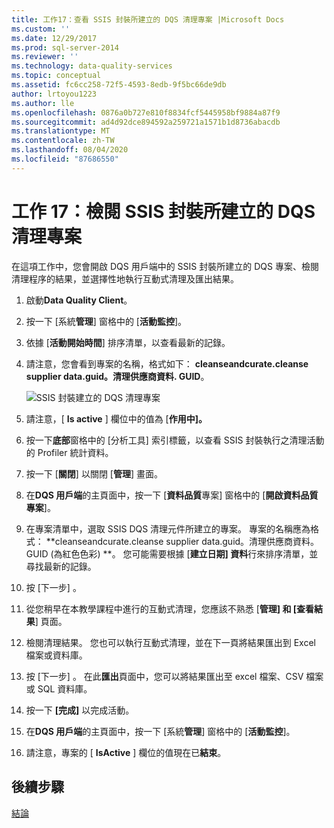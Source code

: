 ```yaml
---
title: 工作17：查看 SSIS 封裝所建立的 DQS 清理專案 |Microsoft Docs
ms.custom: ''
ms.date: 12/29/2017
ms.prod: sql-server-2014
ms.reviewer: ''
ms.technology: data-quality-services
ms.topic: conceptual
ms.assetid: fc6cc258-72f5-4593-8edb-9f5bc66de9db
author: lrtoyou1223
ms.author: lle
ms.openlocfilehash: 0876a0b727e810f8834fcf5445958bf9884a87f9
ms.sourcegitcommit: ad4d92dce894592a259721a1571b1d8736abacdb
ms.translationtype: MT
ms.contentlocale: zh-TW
ms.lasthandoff: 08/04/2020
ms.locfileid: "87686550"
---
```

# <a name="task-17-reviewing-dqs-cleansing-project-created-by-the-ssis-package"></a>工作 17：檢閱 SSIS 封裝所建立的 DQS 清理專案
  在這項工作中，您會開啟 DQS 用戶端中的 SSIS 封裝所建立的 DQS 專案、檢閱清理程序的結果，並選擇性地執行互動式清理及匯出結果。  
  
1.  啟動**Data Quality Client**。  
  
2.  按一下 [系統**管理**] 窗格中的 [**活動監控**]。  
  
3.  依據 [**活動開始時間**] 排序清單，以查看最新的記錄。  
  
4.  請注意，您會看到專案的名稱，格式如下： **cleanseandcurate.cleanse supplier data.guid。清理供應商資料. GUID**。  
  
     ![SSIS 封裝建立的 DQS 清理專案](../../2014/tutorials/media/et-reviewingdqscpcreatedbythessispackage.jpg "SSIS 封裝建立的 DQS 清理專案")  
  
5.  請注意，[ **Is active** ] 欄位中的值為 [**作用中]。**  
  
6.  按一下**底部**窗格中的 [分析工具] 索引標籤，以查看 SSIS 封裝執行之清理活動的 Profiler 統計資料。  
  
7.  按一下 [**關閉**] 以關閉 [**管理**] 畫面。  
  
8.  在**DQS 用戶端**的主頁面中，按一下 [**資料品質**專案] 窗格中的 [**開啟資料品質專案**]。  
  
9. 在專案清單中，選取 SSIS DQS 清理元件所建立的專案。 專案的名稱應為格式： **cleanseandcurate.cleanse supplier data.guid。清理供應商資料。 GUID (為紅色色彩) **。 您可能需要根據 [**建立日期] 資料**行來排序清單，並尋找最新的記錄。  
  
10. 按 [下一步] 。  
  
11. 從您稍早在本教學課程中進行的互動式清理，您應該不熟悉 [**管理] 和 [查看結果**] 頁面。  
  
12. 檢閱清理結果。 您也可以執行互動式清理，並在下一頁將結果匯出到 Excel 檔案或資料庫。  
  
13. 按 [下一步] 。 在此**匯出**頁面中，您可以將結果匯出至 excel 檔案、CSV 檔案或 SQL 資料庫。  
  
14. 按一下 **[完成]** 以完成活動。  
  
15. 在**DQS 用戶端**的主頁面中，按一下 [系統**管理**] 窗格中的 [**活動監控**]。  
  
16. 請注意，專案的 [ **IsActive** ] 欄位的值現在已**結束**。  
  
## <a name="next-step"></a>後續步驟  
 [結論](../../2014/tutorials/conclusion.md)  
  
  
